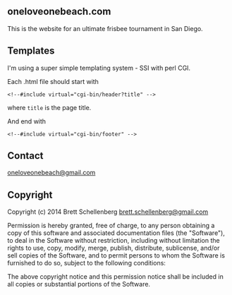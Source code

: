 oneloveonebeach.com
-------------------
This is the website for an ultimate frisbee tournament in San Diego.

Templates
---------
I'm using a super simple templating system - SSI with perl CGI.

Each .html file should start with

    <!--#include virtual="cgi-bin/header?title" -->
where `title` is the page title.

And end with

    <!--#include virtual="cgi-bin/footer" -->

Contact
-------
<oneloveonebeach@gmail.com>

Copyright
---------
Copyright (c) 2014 Brett Schellenberg <brett.schellenberg@gmail.com>

Permission is hereby granted, free of charge, to any person obtaining a copy
of this software and associated documentation files (the "Software"), to deal
in the Software without restriction, including without limitation the rights
to use, copy, modify, merge, publish, distribute, sublicense, and/or sell
copies of the Software, and to permit persons to whom the Software is
furnished to do so, subject to the following conditions:

The above copyright notice and this permission notice shall be included in
all copies or substantial portions of the Software.

